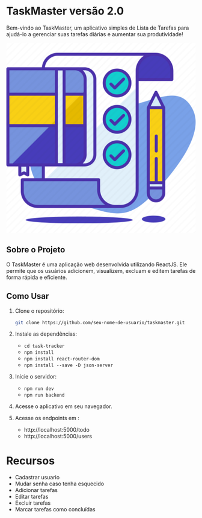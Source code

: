 # TaskMaster versão 2.0

Bem-vindo ao TaskMaster, um aplicativo simples de Lista de Tarefas para ajudá-lo a gerenciar suas tarefas diárias e aumentar sua produtividade!

![TaskMaster](./task-tracker/src/assets/icon.png)

## Sobre o Projeto

O TaskMaster é uma aplicação web desenvolvida utilizando ReactJS. Ele permite que os usuários adicionem, visualizem, excluam e editem tarefas de forma rápida e eficiente.

## Como Usar

1. Clone o repositório:
   ```bash
   git clone https://github.com/seu-nome-de-usuario/taskmaster.git

2. Instale as dependências:
   - `cd task-tracker`
   - `npm install`
   - `npm install react-router-dom`
   - `npm install --save -D json-server`
3. Inicie o servidor:
   - `npm run dev`
   - `npm run backend`

4. Acesse o aplicativo em seu navegador.

5. Acesse os endpoints em :
   - http://localhost:5000/todo
   - http://localhost:5000/users

# Recursos
- Cadastrar usuario
- Mudar senha caso tenha esquecido
- Adicionar tarefas
- Editar tarefas
- Excluir tarefas
- Marcar tarefas como concluídas

